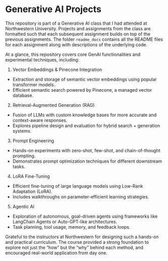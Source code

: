 # Generative AI Projects

This repository is part of a Generative AI class that I had attended at Northwestern University. Projects and assignments
from the class are formatted such that each subsequent assignment builds on top of the previous assignments. The folder
`readme_docs` contains all the README files for each assignment along with descriptions of the underlying code.

At a glance, this repository covers core GenAI functionalities and experimental techniques, including:
1. Vector Embeddings & Pinecone Integration
- Extraction and storage of semantic vector embeddings using popular transformer models.
- Efficient semantic search powered by Pinecone, a managed vector database.
2. Retrieval-Augmented Generation (RAG)
- Fusion of LLMs with custom knowledge bases for more accurate and context-aware responses.
- Explores pipeline design and evaluation for hybrid search + generation systems. 
3. Prompt Engineering
- Hands-on experiments with zero-shot, few-shot, and chain-of-thought prompting.
- Demonstrates prompt optimization techniques for different downstream tasks.
4. LoRA Fine-Tuning
- Efficient fine-tuning of large language models using Low-Rank Adaptation (LoRA).
- Includes walkthroughs on parameter-efficient learning strategies.
5. Agentic AI
- Exploration of autonomous, goal-driven agents using frameworks like LangChain Agents or Auto-GPT-like architectures.
- Task planning, tool usage, memory, and feedback loops.

Grateful to the instructors at Northwestern for designing such a hands-on and practical curriculum.
The course provided a strong foundation to explore not just the “how” but the “why” behind each method, 
and encouraged real-world application from day one.
